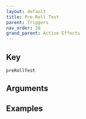 ```yaml
---
layout: default
title: Pre-Roll Test
parent: Triggers
nav_order: 28
grand_parent: Active Effects
---
```

## Key

`preRollTest`

## Arguments 

## Examples

